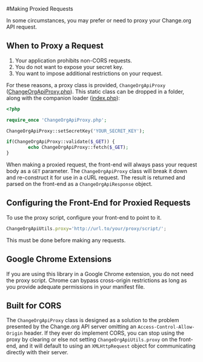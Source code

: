 #Making Proxied Requests

In some circumstances, you may prefer or need to proxy your Change.org API request.

When to Proxy a Request
------

1. Your application prohibits non-CORS requests.
2. You do not want to expose your secret key.
3. You want to impose additional restrictions on your request.

For these reasons, a proxy class is provided, `ChangeOrgApiProxy` ([ChangeOrgApiProxy.php](/proxy/ChangeOrgApiProxy.php)). This static class can be dropped in a folder, along with the companion loader ([index.php](/proxy/index.php)):

```php
<?php

require_once 'ChangeOrgApiProxy.php';

ChangeOrgApiProxy::setSecretKey('YOUR_SECRET_KEY');

if(ChangeOrgApiProxy::validate($_GET)) {
        echo ChangeOrgApiProxy::fetch($_GET);
}
```

When making a proxied request, the front-end will always pass your request body as a `GET` parameter. The `ChangeOrgApiProxy` class will break it down and re-construct it for use in a cURL request. The result is returned and parsed on the front-end as a `ChangeOrgApiResponse` object.

Configuring the Front-End for Proxied Requests
------

To use the proxy script, configure your front-end to point to it.

```javascript
ChangeOrgApiUtils.proxy='http://url.to/your/proxy/script/';
```

This must be done before making any requests.

Google Chrome Extensions
------

If you are using this library in a Google Chrome extension, you do not need the proxy script. Chrome can bypass cross-origin restrictions as long as you provide adequate permissions in your manifest file.

Built for CORS
------

The `ChangeOrgApiProxy` class is designed as a solution to the problem presented by the Change.org API server omitting an `Access-Control-Allow-Origin` header. If they ever do implement CORS, you can stop using the proxy by clearing or else not setting `ChangeOrgApiUtils.proxy` on the front-end, and it will default to using an `XMLHttpRequest` object for communicating directly with their server.
